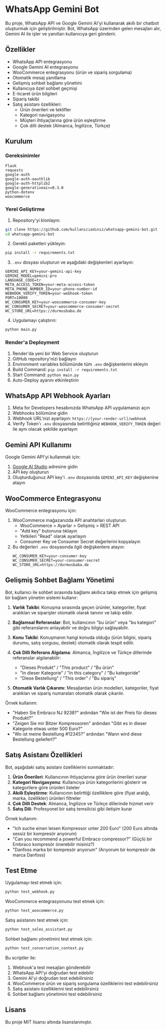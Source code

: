 # WhatsApp Gemini Bot

Bu proje, WhatsApp API ve Google Gemini AI'yi kullanarak akıllı bir chatbot oluşturmak için geliştirilmiştir. Bot, WhatsApp üzerinden gelen mesajları alır, Gemini AI ile işler ve yanıtları kullanıcıya geri gönderir.

## Özellikler

- WhatsApp API entegrasyonu
- Google Gemini AI entegrasyonu
- WooCommerce entegrasyonu (ürün ve sipariş sorgulama)
- Otomatik mesaj yanıtlama
- Gelişmiş sohbet bağlamı yönetimi
- Kullanıcıya özel sohbet geçmişi
- E-ticaret ürün bilgileri
- Sipariş takibi
- Satış asistanı özellikleri:
  - Ürün önerileri ve teklifler
  - Kategori navigasyonu
  - Müşteri ihtiyaçlarına göre ürün eşleştirme
  - Çok dilli destek (Almanca, İngilizce, Türkçe)

## Kurulum

### Gereksinimler

```
Flask
requests
google-auth
google-auth-oauthlib
google-auth-httplib2
google-generativeai>=0.3.0
python-dotenv
woocommerce
```

### Yerel Geliştirme

1. Repository'yi klonlayın:
```bash
git clone https://github.com/kullanıcıadınız/whatsapp-gemini-bot.git
cd whatsapp-gemini-bot
```

2. Gerekli paketleri yükleyin:
```bash
pip install -r requirements.txt
```

3. `.env` dosyası oluşturun ve aşağıdaki değişkenleri ayarlayın:
```
GEMINI_API_KEY=your-gemini-api-key
GEMINI_MODEL=gemini-pro
LANGUAGE_CODE=tr
META_ACCESS_TOKEN=your-meta-access-token
META_PHONE_NUMBER_ID=your-phone-number-id
WEBHOOK_VERIFY_TOKEN=your-webhook-token
PORT=10000
WC_CONSUMER_KEY=your-woocommerce-consumer-key
WC_CONSUMER_SECRET=your-woocommerce-consumer-secret
WC_STORE_URL=https://durmusbaba.de
```

4. Uygulamayı çalıştırın:
```bash
python main.py
```

### Render'a Deployment

1. Render'da yeni bir Web Service oluşturun
2. GitHub repository'nizi bağlayın
3. Environment variables bölümünde tüm `.env` değişkenlerini ekleyin
4. Build Command: `pip install -r requirements.txt`
5. Start Command: `python main.py`
6. Auto-Deploy ayarını etkinleştirin

## WhatsApp API Webhook Ayarları

1. Meta for Developers hesabınızda WhatsApp API uygulamanızı açın
2. Webhooks bölümüne gidin
3. Webhook URL'nizi ayarlayın: `https://[your-render-url]/webhook`
4. Verify Token'ı `.env` dosyasında belirttiğiniz `WEBHOOK_VERIFY_TOKEN` değeri ile aynı olacak şekilde ayarlayın

## Gemini API Kullanımı

Google Gemini API'yi kullanmak için:
1. [Google AI Studio](https://aistudio.google.com/) adresine gidin
2. API key oluşturun
3. Oluşturduğunuz API key'i `.env` dosyasında `GEMINI_API_KEY` değişkenine atayın

## WooCommerce Entegrasyonu

WooCommerce entegrasyonu için:
1. WooCommerce mağazanızda API anahtarları oluşturun:
   - WooCommerce > Ayarlar > Gelişmiş > REST API
   - "Add key" butonuna tıklayın
   - Yetkileri "Read" olarak ayarlayın
   - Consumer Key ve Consumer Secret değerlerini kopyalayın
2. Bu değerleri `.env` dosyasında ilgili değişkenlere atayın:
   ```
   WC_CONSUMER_KEY=your-consumer-key
   WC_CONSUMER_SECRET=your-consumer-secret
   WC_STORE_URL=https://durmusbaba.de
   ```

## Gelişmiş Sohbet Bağlamı Yönetimi

Bot, kullanıcı ile sohbet sırasında bağlamı akıllıca takip etmek için gelişmiş bir bağlam yönetim sistemi kullanır:

1. **Varlık Takibi**: Konuşma sırasında geçen ürünler, kategoriler, fiyat aralıkları ve siparişler otomatik olarak tanınır ve takip edilir.

2. **Bağlamsal Referanslar**: Bot, kullanıcının "bu ürün" veya "bu kategori" gibi referanslarını anlayabilir ve doğru bilgiyi sağlayabilir.

3. **Konu Takibi**: Konuşmanın hangi konuda olduğu (ürün bilgisi, sipariş durumu, satış sorgusu, destek) otomatik olarak tespit edilir.

4. **Çok Dilli Referans Algılama**: Almanca, İngilizce ve Türkçe dillerinde referanslar algılanabilir:
   - "Dieses Produkt" / "This product" / "Bu ürün"
   - "In dieser Kategorie" / "In this category" / "Bu kategoride"
   - "Diese Bestellung" / "This order" / "Bu sipariş"

5. **Otomatik Varlık Çıkarımı**: Mesajlardan ürün modelleri, kategoriler, fiyat aralıkları ve sipariş numaraları otomatik olarak çıkarılır.

Örnek kullanım:
- "Haben Sie Embraco NJ 9238?" ardından "Wie ist der Preis für dieses Produkt?"
- "Zeigen Sie mir Bitzer Kompressoren" ardından "Gibt es in dieser Kategorie etwas unter 500 Euro?"
- "Wo ist meine Bestellung #12345?" ardından "Wann wird diese Bestellung geliefert?"

## Satış Asistanı Özellikleri

Bot, aşağıdaki satış asistanı özelliklerini sunmaktadır:

1. **Ürün Önerileri**: Kullanıcının ihtiyaçlarına göre ürün önerileri sunar
2. **Kategori Navigasyonu**: Kullanıcıya ürün kategorilerini gösterir ve kategorilere göre ürünleri listeler
3. **Akıllı Eşleştirme**: Kullanıcının belirttiği özelliklere göre (fiyat aralığı, marka, özellikler) ürünleri filtreler
4. **Çok Dilli Destek**: Almanca, İngilizce ve Türkçe dillerinde hizmet verir
5. **Satış Dili**: Profesyonel bir satış temsilcisi gibi iletişim kurar

Örnek kullanım:
- "Ich suche einen leisen Kompressor unter 200 Euro" (200 Euro altında sessiz bir kompresör arıyorum)
- "Can you recommend a powerful Embraco compressor?" (Güçlü bir Embraco kompresör önerebilir misiniz?)
- "Danfoss marka bir kompresör arıyorum" (Arıyorum bir kompresör de marca Danfoss)

## Test Etme

Uygulamayı test etmek için:
```bash
python test_webhook.py
```

WooCommerce entegrasyonunu test etmek için:
```bash
python test_woocommerce.py
```

Satış asistanını test etmek için:
```bash
python test_sales_assistant.py
```

Sohbet bağlamı yönetimini test etmek için:
```bash
python test_conversation_context.py
```

Bu scriptler ile:
1. Webhook'a test mesajları gönderebilir
2. WhatsApp API'yi doğrudan test edebilir
3. Gemini AI'yi doğrudan test edebilirsiniz
4. WooCommerce ürün ve sipariş sorgulama özelliklerini test edebilirsiniz
5. Satış asistanı özelliklerini test edebilirsiniz
6. Sohbet bağlamı yönetimini test edebilirsiniz

## Lisans

Bu proje MIT lisansı altında lisanslanmıştır. 